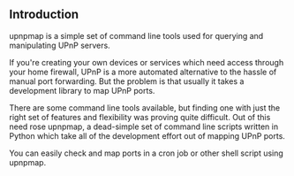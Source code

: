 ## Introduction

upnpmap is a simple set of command line tools used for querying and manipulating UPnP servers.

If you're creating your own devices or services which need access through your home firewall, UPnP is a more 
automated alternative to the hassle of manual port forwarding. But the problem is that usually it takes a 
development library to map UPnP ports.

There are some command line tools available, but finding one with just the right set of features and flexibility 
was proving quite difficult. Out of this need rose upnpmap, a dead-simple set of command line scripts written in Python 
which take all of the development effort out of mapping UPnP ports.

You can easily check and map ports in a cron job or other shell script using upnpmap.
